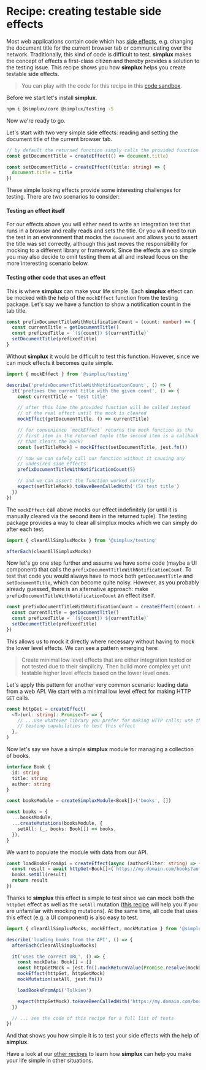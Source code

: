 # Recipe: creating testable side effects

Most web applications contain code which has [side effects](<https://en.wikipedia.org/wiki/Side_effect_(computer_science)>), e.g. changing the document title for the current browser tab or communicating over the network. Traditionally, this kind of code is difficult to test. **simplux** makes the concept of effects a first-class citizen and thereby provides a solution to the testing issue. This recipe shows you how **simplux** helps you create testable side effects.

> You can play with the code for this recipe in this [code sandbox](https://codesandbox.io/s/github/MrWolfZ/simplux/tree/master/recipes/advanced/creating-testable-side-effects).

Before we start let's install **simplux**.

```sh
npm i @simplux/core @simplux/testing -S
```

Now we're ready to go.

Let's start with two very simple side effects: reading and setting the document title of the current browser tab.

```ts
// by default the returned function simply calls the provided function
const getDocumentTitle = createEffect(() => document.title)

const setDocumentTitle = createEffect((title: string) => {
  document.title = title
})
```

These simple looking effects provide some interesting challenges for testing. There are two scenarios to consider:

#### Testing an effect itself

For our effects above you will either need to write an integration test that runs in a browser and really reads and sets the title. Or you will need to run the test in an environment that mocks the `document` and allows you to assert the title was set correctly, although this just moves the responsibility for mocking to a different library or framework. Since the effects are so simple you may also decide to omit testing them at all and instead focus on the more interesting scenario below.

#### Testing other code that uses an effect

This is where **simplux** can make your life simple. Each **simplux** effect can be mocked with the help of the `mockEffect` function from the testing package. Let's say we have a function to show a notification count in the tab title.

```ts
const prefixDocumentTitleWithNotificationCount = (count: number) => {
  const currentTitle = getDocumentTitle()
  const prefixedTitle = `(${count}) ${currentTitle}`
  setDocumentTitle(prefixedTitle)
}
```

Without **simplux** it would be difficult to test this function. However, since we can mock effects it becomes quite simple.

```ts
import { mockEffect } from '@simplux/testing'

describe('prefixDocumentTitleWithNotificationCount', () => {
  it('prefixes the current title with the given count', () => {
    const currentTitle = 'test title'

    // after this line the provided function will be called instead
    // of the real effect until the mock is cleared
    mockEffect(getDocumentTitle, () => currentTitle)

    // for convenience `mockEffect` returns the mock function as the
    // first item in the returned tuple (the second item is a callback
    // that clears the mock)
    const [setTitleMock] = mockEffect(setDocumentTitle, jest.fn())

    // now we can safely call our function without it causing any
    // undesired side effects
    prefixDocumentTitleWithNotificationCount(5)

    // and we can assert the function worked correctly
    expect(setTitleMock).toHaveBeenCalledWith('(5) test title')
  })
})
```

The `mockEffect` call above mocks our effect indefinitely (or until it is manually cleared via the second item in the returned tuple). The testing package provides a way to clear all simplux mocks which we can simply do after each test.

```ts
import { clearAllSimpluxMocks } from '@simplux/testing'

afterEach(clearAllSimpluxMocks)
```

Now let's go one step further and assume we have some code (maybe a UI component) that calls the `prefixDocumentTitleWithNotificationCount`. To test that code you would always have to mock both `getDocumentTitle` and `setDocumentTitle`, which can become quite noisy. However, as you probably already guessed, there is an alternative approach: make `prefixDocumentTitleWithNotificationCount` an effect itself.

```ts
const prefixDocumentTitleWithNotificationCount = createEffect((count: number) => {
  const currentTitle = getDocumentTitle()
  const prefixedTitle = `(${count}) ${currentTitle}`
  setDocumentTitle(prefixedTitle)
})
```

This allows us to mock it directly where necessary without having to mock the lower level effects. We can see a pattern emerging here:

> Create minimal low level effects that are either integration tested or not tested due to their simplicity. Then build more complex yet unit testable higher level effects based on the lower level ones.

Let's apply this pattern for another very common scenario: loading data from a web API. We start with a minimal low level effect for making HTTP `GET` calls.

```ts
const httpGet = createEffect(
  <T>(url: string): Promise<T> => {
    // ...use whatever library you prefer for making HTTP calls; use that library's
    // testing capabilities to test this effect
  },
)
```

Now let's say we have a simple **simplux** module for managing a collection of books.

```ts
interface Book {
  id: string
  title: string
  author: string
}

const booksModule = createSimpluxModule<Book[]>('books', [])

const books = {
  ...booksModule,
  ...createMutations(booksModule, {
    setAll: (_, books: Book[]) => books,
  }),
}
```

We want to populate the module with data from our API.

```ts
const loadBooksFromApi = createEffect(async (authorFilter: string) => {
  const result = await httpGet<Book[]>(`https://my.domain.com/books?authorFilter=${authorFilter}`)
  books.setAll(result)
  return result
})
```

Thanks to **simplux** this effect is simple to test since we can mock both the `httpGet` effect as well as the `setAll` mutation ([this recipe](../testing-code-using-mutations#readme) will help you if you are unfamiliar with mocking mutations). At the same time, all code that uses this effect (e.g. a UI component) is also easy to test.

```ts
import { clearAllSimpluxMocks, mockEffect, mockMutation } from '@simplux/testing'

describe('loading books from the API', () => {
  afterEach(clearAllSimpluxMocks)

  it('uses the correct URL', () => {
    const mockData: Book[] = []
    const httpGetMock = jest.fn().mockReturnValue(Promise.resolve(mockData))
    mockEffect(httpGet, httpGetMock)
    mockMutation(setAll, jest.fn())

    loadBooksFromApi('Tolkien')

    expect(httpGetMock).toHaveBeenCalledWith('https://my.domain.com/books?authorFilter=Tolkien')
  })

  // ... see the code of this recipe for a full list of tests
})
```

And that shows you how simple it is to test your side effects with the help of **simplux**.

Have a look at our [other recipes](../../../../..#recipes) to learn how **simplux** can help you make your life simple in other situations.

